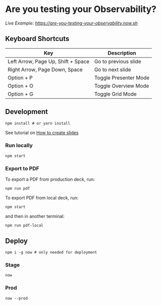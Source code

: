 # Are you testing your Observability?

_Live Example: https://are-you-testing-your-observability.now.sh_

## Keyboard Shortcuts

| Key         | Description                                  |
| ----------- | -------------------------------------------- |
| Left Arrow, Page Up, Shift + Space  | Go to previous slide |
| Right Arrow, Page Down, Space | Go to next slide     |
| Option + P  | Toggle Presenter Mode     |
| Option + O  | Toggle Overview Mode       |
| Option + G  | Toggle Grid Mode |

## Development

```console
npm install # or yarn install
```

See tutorial on [How to create slides](https://github.com/pomber/code-surfer#how-to-use-code-surfer)

### Run locally

```console
npm start
```

### Export to PDF

To export a PDF from production deck, run:

```console
npm run pdf
```

To export PDF from local deck, run:

```console
npm start
```

and then in another terminal:

```console
npm run pdf-local
```

## Deploy

```console
npm i -g now # only needed for deployment
```

### Stage

```console
now
```

### Prod

```console
now --prod
```

